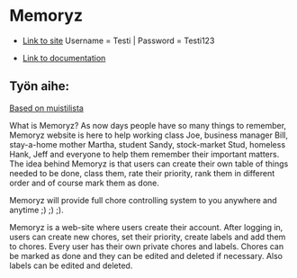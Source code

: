 # Memoryz

* [Link to site](http://ajkotira.users.cs.helsinki.fi/tsoha/)
Username = Testi | Password = Testi123

* [Link to documentation](https://github.com/AnttiKotiranta/Tsoha-Bootstrap/blob/master/doc/dokumentaatio.pdf)

## Työn aihe:
[Based on muistilista](http://advancedkittenry.github.io/suunnittelu_ja_tyoymparisto/aiheet/Muistilista.html) 

</h2>What is Memoryz?</h2>
As now days people have so many things to remember, Memoryz website is here to help working class Joe, business manager Bill, stay-a-home mother Martha, student Sandy, stock-market Stud, homeless Hank, Jeff and everyone to help them remember their important  matters. The idea behind Memoryz is that users can create their own table of things needed to be done, class them, rate their priority, rank them in different order and of course mark them as done. 

Memoryz will provide full chore controlling system to you anywhere and anytime ;) ;) ;). 

Memoryz is a web-site where users create their account. After logging in, users can create new chores, set their priority, create labels and add them to chores. Every user has their own private chores and labels. Chores can be marked as done and they can be edited and deleted if necessary. Also labels can be edited and deleted.
